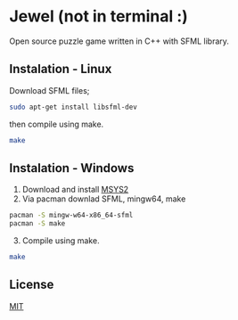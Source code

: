 # Jewel (not in terminal :)

Open source puzzle game written in C++ with SFML library.

## Instalation - Linux

Download SFML files;

```bash
sudo apt-get install libsfml-dev
```

then compile using make.

```bash
make
```

## Instalation - Windows

1. Download and install [MSYS2](https://www.msys2.org/)
2. Via pacman downlad SFML, mingw64, make

```bash
pacman -S mingw-w64-x86_64-sfml
pacman -S make
```

3. Compile using make.

```bash
make
```

## License
[MIT](https://github.com/ViktusYT/JewelTerminal/blob/main/LICENSE)

